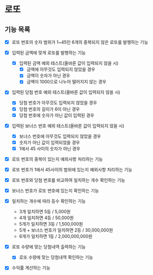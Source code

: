 # 로또

## 기능 목록
- [X] 로또 번호의 숫자 범위가 1~45인 6개의 중복되지 않은 로또를 발행하는 기능
- [X] 입력된 금액에 맞게 로또를 발행하는 기능 
  - [X] 입력된 금액 예외 테스트(올바른 값이 입력되지 않을 시)
    - [X] 금액에 아무것도 입력되지 않았을 경우
    - [X] 금액이 숫자가 아닌 경우
    - [X] 금액이 1000으로 나누어 떨어지지 않는 경우
- [X] 입력된 당첨 번호 예외 테스트(올바른 값이 입력되지 않을 시)
  - [X] 당첨 번호가 아무것도 입력되지 않았을 경우
  - [X] 당첨 번호의 길이가 6이 아닌 경우
  - [X] 당첨 번호에 숫자가 아닌 값이 입력된 경우
- [X] 입력된 보너스 번호 예외 테스트(올바른 값이 입력되지 않을 시)
  - [X] 보너스 번호에 아무것도 입력되지 않았을 경우
  - [X] 숫자가 아닌 값이 입력되었을 경우
  - [X] 1에서 45 사이의 숫자가 아닌 경우
- [X] 로또 번호의 중복이 있는지 예외사항 처리하는 기능
- [X] 로또 번호가 1에서 45사이의 범위에 있는지 예외사항 처리하는 기능
- [X] 로또 번호와 당첨 번호를 비교하여 일치하는 개수 확인하는 기능 
- [X] 보너스 번호가 로또 번호에 있는지 확인하는 기능
- [X] 일치하는 개수에 따라 등수 확인하는 기능 
    -  3개 일치하면 5등 / 5,000원
    -  4개 일치하면 4등 / 50,000원
    -  5개가 일치하면 3등 / 1,500,000원
    -  5개 + 보너스 번호가 일치하면 2등 / 30,000,000원
    -  6개가 일치하면 1등 / 2,000,000,000원
- [X] 로또 수량에 맞는 당첨내역 출력하는 기능
  - [X] 로또 수량에 맞는 당첨내역 확인하는 기능
- [X] 수익률 계산하는 기능

